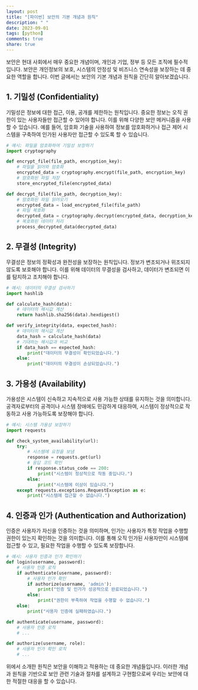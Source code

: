 ```yaml
---
layout: post
title: "[파이썬] 보안의 기본 개념과 원칙"
description: " "
date: 2023-09-01
tags: [python]
comments: true
share: true
---
```


보안은 현대 사회에서 매우 중요한 개념이며, 개인과 기업, 정부 등 모든 조직에 필수적입니다. 보안은 개인정보의 보호, 시스템의 안정성 및 비즈니스 연속성을 보장하는 데 중요한 역할을 합니다. 이번 글에서는 보안의 기본 개념과 원칙을 간단히 알아보겠습니다.

## 1. 기밀성 (Confidentiality)

기밀성은 정보에 대한 접근, 이용, 공개를 제한하는 원칙입니다. 중요한 정보는 오직 권한이 있는 사용자들만 접근할 수 있어야 합니다. 이를 위해 다양한 보안 메커니즘을 사용할 수 있습니다. 예를 들어, 암호화 기술을 사용하여 정보를 암호화하거나 접근 제어 시스템을 구축하여 인가된 사용자만 접근할 수 있도록 할 수 있습니다. 

```python
# 예시: 파일을 암호화하여 기밀성 보장하기
import cryptography

def encrypt_file(file_path, encryption_key):
    # 파일을 읽어와 암호화
    encrypted_data = cryptography.encrypt(file_path, encryption_key)
    # 암호화된 파일 저장
    store_encrypted_file(encrypted_data)

def decrypt_file(file_path, decryption_key):
    # 암호화된 파일 읽어오기
    encrypted_data = load_encrypted_file(file_path)
    # 파일 복호화
    decrypted_data = cryptography.decrypt(encrypted_data, decryption_key)
    # 복호화된 데이터 처리
    process_decrypted_data(decrypted_data)
```

## 2. 무결성 (Integrity)

무결성은 정보의 정확성과 완전성을 보장하는 원칙입니다. 정보가 변조되거나 위조되지 않도록 보호해야 합니다. 이를 위해 데이터의 무결성을 검사하고, 데이터가 변조되면 이를 탐지하고 조치해야 합니다. 

```python
# 예시: 데이터의 무결성 검사하기
import hashlib

def calculate_hash(data):
    # 데이터의 해시값 계산
    return hashlib.sha256(data).hexdigest()

def verify_integrity(data, expected_hash):
    # 데이터의 해시값 계산
    data_hash = calculate_hash(data)
    # 기대하는 해시값과 비교
    if data_hash == expected_hash:
        print("데이터의 무결성이 확인되었습니다.")
    else:
        print("데이터의 무결성이 손상되었습니다.")
```

## 3. 가용성 (Availability)

가용성은 시스템이 신속하고 지속적으로 사용 가능한 상태를 유지하는 것을 의미합니다. 공격자로부터의 공격이나 시스템 장애에도 민감하게 대응하여, 시스템이 정상적으로 작동하고 사용 가능하도록 보장해야 합니다. 

```python
# 예시: 시스템 가용성 보장하기
import requests

def check_system_availability(url):
    try:
        # 시스템에 요청을 보냄
        response = requests.get(url)
        # 응답 코드 확인
        if response.status_code == 200:
            print("시스템이 정상적으로 작동 중입니다.")
        else:
            print("시스템에 이상이 있습니다.")
    except requests.exceptions.RequestException as e:
        print("시스템에 접근할 수 없습니다.")
```

## 4. 인증과 인가 (Authentication and Authorization)

인증은 사용자가 자신을 인증하는 것을 의미하며, 인가는 사용자가 특정 작업을 수행할 권한이 있는지 확인하는 것을 의미합니다. 이를 통해 오직 인가된 사용자만이 시스템에 접근할 수 있고, 필요한 작업을 수행할 수 있도록 보장합니다.

```python
# 예시: 사용자 인증과 인가 확인하기
def login(username, password):
    # 사용자 인증 로직
    if authenticate(username, password):
        # 사용자 인가 확인
        if authorize(username, 'admin'):
            print("인증 및 인가가 성공적으로 완료되었습니다.")
        else:
            print("권한이 부족하여 작업을 수행할 수 없습니다.")
    else:
        print("사용자 인증에 실패하였습니다.")

def authenticate(username, password):
    # 사용자 인증 로직
    # ...

def authorize(username, role):
    # 사용자 인가 확인 로직
    # ...
```

위에서 소개한 원칙은 보안을 이해하고 적용하는 데 중요한 개념들입니다. 이러한 개념과 원칙을 기반으로 보안 관련 기술과 절차를 설계하고 구현함으로써 우리는 보안에 대한 적절한 대응을 할 수 있습니다.